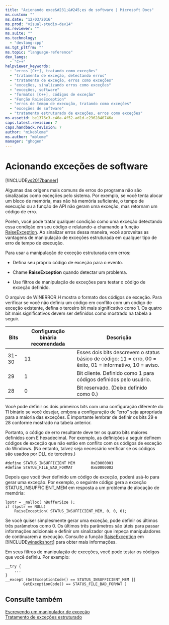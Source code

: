 ```yaml
---
title: "Acionando exce&#231;&#245;es de software | Microsoft Docs"
ms.custom: ""
ms.date: "12/03/2016"
ms.prod: "visual-studio-dev14"
ms.reviewer: ""
ms.suite: ""
ms.technology: 
  - "devlang-cpp"
ms.tgt_pltfrm: ""
ms.topic: "language-reference"
dev_langs: 
  - "C++"
helpviewer_keywords: 
  - "erros [C++], tratando como exceções"
  - "tratamento de exceção, detectando erros"
  - "tratamento de exceção, erros como exceções"
  - "exceções, sinalizando erros como exceções"
  - "exceções, software"
  - "formatos [C++], códigos de exceção"
  - "Função RaiseException"
  - "erros de tempo de execução, tratando como exceções"
  - "exceções de software"
  - "tratamento estruturado de exceções, erros como exceções"
ms.assetid: be1376c3-c46a-4f52-ad1d-c2362840746a
caps.latest.revision: 7
caps.handback.revision: 7
author: "mikeblome"
ms.author: "mblome"
manager: "ghogen"
---
```

# Acionando exce&#231;&#245;es de software
[!INCLUDE[vs2017banner](../assembler/inline/includes/vs2017banner.md)]

Algumas das origens mais comuns de erros do programa não são sinalizadas como exceções pelo sistema.  Por exemplo, se você tenta alocar um bloco de memória, mas não há memória suficiente, o tempo de execução ou a função de API não geram uma exceção, mas retornam um código de erro.  
  
 Porém, você pode tratar qualquer condição como uma exceção detectando essa condição em seu código e relatando\-a chamando a função [RaiseException](http://msdn.microsoft.com/library/windows/desktop/ms680552).  Ao sinalizar erros dessa maneira, você aproveitas as vantagens de manipulação de exceções estruturada em qualquer tipo de erro de tempo de execução.  
  
 Para usar a manipulação de exceção estruturada com erros:  
  
-   Defina seu próprio código de exceção para o evento.  
  
-   Chame **RaiseException** quando detectar um problema.  
  
-   Use filtros de manipulação de exceções para testar o código de exceção definido.  
  
 O arquivo de WINERROR.H mostra o formato dos códigos de exceção.  Para verificar se você não definiu um código em conflito com um código de exceção existente, defina o terceiro bit mais significativo como 1.  Os quatro bit mais significativos devem ser definidos como mostrado na tabela a seguir.  
  
|Bits|Configuração binária recomendada|Descrição|  
|----------|--------------------------------------|---------------|  
|31\-30|11|Esses dois bits descrevem o status básico de código:  11 \= erro, 00 \= êxito, 01 \= informativo, 10 \= aviso.|  
|29|1|Bit cliente.  Definido como 1 para códigos definidos pelo usuário.|  
|28|0|Bit reservado. \(Deixe definido como 0.\)|  
  
 Você pode definir os dois primeiros bits com uma configuração diferente do 11 binário se você desejar, embora a configuração de “erro” seja apropriada para a maioria das exceções.  É importante lembrar de definir os bits 29 e 28 conforme mostrado na tabela anterior.  
  
 Portanto, o código de erro resultante deve ter os quatro bits maiores definidos com E hexadecimal.  Por exemplo, as definições a seguir definem códigos de exceção que não estão em conflito com os códigos de exceção do Windows. \(No entanto, talvez seja necessário verificar se os códigos são usados por DLL de terceiros.\)  
  
```  
#define STATUS_INSUFFICIENT_MEM       0xE0000001  
#define STATUS_FILE_BAD_FORMAT        0xE0000002  
```  
  
 Depois que você tiver definido um código de exceção, poderá usá\-lo para gerar uma exceção.  Por exemplo, o seguinte código gera a exceção STATUS\_INSUFFICIENT\_MEM em resposta a um problema de alocação de memória:  
  
```  
lpstr = _malloc( nBufferSize );  
if (lpstr == NULL)  
    RaiseException( STATUS_INSUFFICIENT_MEM, 0, 0, 0);  
```  
  
 Se você quiser simplesmente gerar uma exceção, pode definir os últimos três parâmetros como 0.  Os últimos três parâmetros são úteis para passar informações adicionais e definir um sinalizador que impeça manipuladores de continuarem a execução.  Consulte a função [RaiseException](http://msdn.microsoft.com/library/windows/desktop/ms680552) em [!INCLUDE[winsdkshort](../atl/reference/includes/winsdkshort_md.md)] para obter mais informações.  
  
 Em seus filtros de manipulação de exceções, você pode testar os códigos que você definiu.  Por exemplo:  
  
```  
__try {  
    ...  
}  
__except (GetExceptionCode() == STATUS_INSUFFICIENT_MEM ||  
        GetExceptionCode() == STATUS_FILE_BAD_FORMAT )  
```  
  
## Consulte também  
 [Escrevendo um manipulador de exceção](../cpp/writing-an-exception-handler.md)   
 [Tratamento de exceções estruturado](../cpp/structured-exception-handling-c-cpp.md)